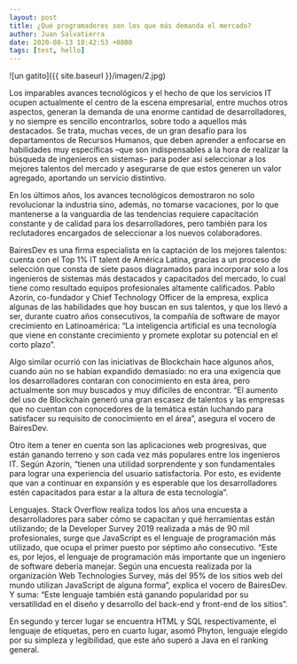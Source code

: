 ```yaml
---
layout: post
title: ¿Qué programadores son los que más demanda el mercado?
author: Juan Salvatierra
date: 2020-08-13 18:42:53 +0800
tags: [test, hello]
---
```


![un gatito]({{ site.baseurl }}/imagen/2.jpg)

Los imparables avances tecnológicos y el hecho de que los servicios IT ocupen actualmente el centro de la escena empresarial, 
entre muchos otros aspectos, generan la demanda de una enorme cantidad de desarrolladores, y no siempre es sencillo encontrarlos, sobre todo a aquellos más destacados. 
Se trata, muchas veces, de un gran desafío para los departamentos de Recursos Humanos, que deben aprender a enfocarse en habilidades muy específicas –que son indispensables 
a la hora de realizar la búsqueda de ingenieros en sistemas– para poder así seleccionar a los mejores talentos del mercado y asegurarse de que estos generen un valor agregado, aportando un servicio distintivo.

En los últimos años, los avances tecnológicos demostraron no solo revolucionar la industria sino, además, no tomarse vacaciones, por lo que mantenerse a la vanguardia de las tendencias requiere capacitación constante y de calidad para los desarrolladores, pero también para los reclutadores encargados de seleccionar a los nuevos colaboradores.

BairesDev es una firma especialista en la captación de los mejores talentos: cuenta con el Top 1% IT talent de América Latina, gracias a un proceso de selección que consta de siete pasos diagramados para incorporar solo a los ingenieros de sistemas más destacados y capacitados del mercado, lo cual tiene como resultado equipos profesionales altamente calificados. Pablo Azorin, co-fundador y Chief Technology Officer de la empresa, explica algunas de las habilidades que hoy buscan en sus talentos, y que los llevó a ser, durante cuatro años consecutivos, la compañía de software de mayor crecimiento en Latinoamérica: “La inteligencia artificial es una tecnología que viene en constante crecimiento y promete explotar su potencial en el corto plazo”.

Algo similar ocurrió con las iniciativas de Blockchain hace algunos años, cuando aún no se habían expandido demasiado: no era una exigencia que los desarrolladores contaran con conocimiento en esta área, pero actualmente son muy buscados y muy difíciles de encontrar. “El aumento del uso de Blockchain generó una gran escasez de talentos y las empresas que no cuentan con conocedores de la temática están luchando para satisfacer su requisito de conocimiento en el área”, asegura el vocero de BairesDev.

Otro ítem a tener en cuenta son las aplicaciones web progresivas, que están ganando terreno y son cada vez más populares entre los ingenieros IT. Según Azorin, “tienen una utilidad sorprendente y son fundamentales para lograr una experiencia del usuario satisfactoria. Por esto, es evidente que van a continuar en expansión y es esperable que los desarrolladores estén capacitados para estar a la altura de esta tecnología”.

Lenguajes. Stack Overflow realiza todos los años una encuesta a desarrolladores para saber cómo se capacitan y qué herramientas están utilizando; de la Developer Survey 2019 realizada a más de 90 mil profesionales, surge que JavaScript es el lenguaje de programación más utilizado, que ocupa el primer puesto por séptimo año consecutivo. “Este es, por lejos, el lenguaje de programación más importante que un ingeniero de software debería manejar. Según una encuesta realizada por la organización Web Technologies Survey, más del 95% de los sitios web del mundo utilizan JavaScript de alguna forma”, explica el vocero de BairesDev. Y suma: “Este lenguaje también está ganando popularidad por su versatilidad en el diseño y desarrollo del back-end y front-end de los sitios”.

En segundo y tercer lugar se encuentra HTML y SQL respectivamente, el lenguaje de etiquetas, pero en cuarto lugar, asomó Phyton, lenguaje elegido por su simpleza y legibilidad, que este año superó a Java en el ranking general.


